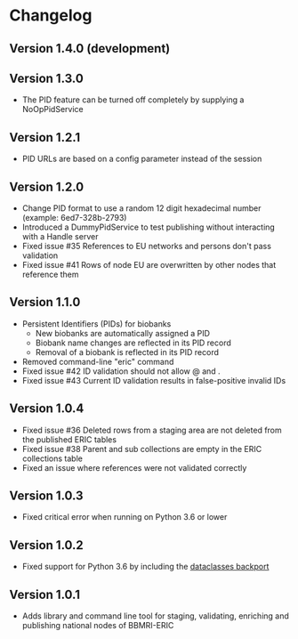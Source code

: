 # Changelog

## Version 1.4.0 (development)

## Version 1.3.0
- The PID feature can be turned off completely by supplying a NoOpPidService

## Version 1.2.1
- PID URLs are based on a config parameter instead of the session

## Version 1.2.0
- Change PID format to use a random 12 digit hexadecimal number (example: 6ed7-328b-2793)
- Introduced a DummyPidService to test publishing without interacting with a Handle server
- Fixed issue #35 References to EU networks and persons don't pass validation
- Fixed issue #41 Rows of node EU are overwritten by other nodes that reference them

## Version 1.1.0

- Persistent Identifiers (PIDs) for biobanks
  - New biobanks are automatically assigned a PID
  - Biobank name changes are reflected in its PID record
  - Removal of a biobank is reflected in its PID record
- Removed command-line "eric" command
- Fixed issue #42 ID validation should not allow @ and .
- Fixed issue #43 Current ID validation results in false-positive invalid IDs

## Version 1.0.4

- Fixed issue #36 Deleted rows from a staging area are not deleted from the published ERIC tables
- Fixed issue #38 Parent and sub collections are empty in the ERIC collections table
- Fixed an issue where references were not validated correctly

## Version 1.0.3

- Fixed critical error when running on Python 3.6 or lower

## Version 1.0.2

- Fixed support for Python 3.6 by including the [dataclasses backport](https://pypi.org/project/dataclasses/)

## Version 1.0.1

- Adds library and command line tool for staging, validating, enriching and publishing national nodes of BBMRI-ERIC
